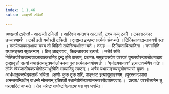 ```yaml
---
index: 1.1.46
sutra: आद्यन्तौ टकितौ

---
```

_आद्यन्तौ टकितौ_ - आद्यन्तौ टकितौ । आदिश्च अन्तश्च आद्यन्तौ, टश्च कच् टकौ । टकारादकार उच्चारणार्थः । टकौ इतौ ययोस्तौ टकितौ । द्वन्द्वान्त इच्छब्दः प्रत्येकं संबध्यते । टित्कितावाद्यन्तावयवौ स्तः । कस्येत्याकाङ्क्षायां यस्य तौ विहितौ तयोरित्यर्थाल्लभ्यते । तदाह — टित्कितावित्यादिना । क्रमादिति यथासङ्ख्य सूत्रलभ्यम् । टित् आद्यवयवः, किदन्तावयव इत्यर्थः । नचैवं सति मिलितयोरेकत्रान्वयाऽभावात्कथमिह द्वन्द्व इति वाच्यम्, प्रथमतः समुदायरूपेण परस्परं युगलयोरन्वयबोधमादाय द्वन्द्वप्रवृत्तौ सत्यां यथासंख्यसूत्रपर्यालोचनया पुनः प्रत्येकान्वयोपपत्तेः । 'एचोऽयवायावः' इत्यादावप्येषैव गतिः । लोके त्वेवंजातीयकप्रयोगोऽसाधुरेवेति भाष्यादिषु स्पष्टम् । अत्रैव यथासङ्ख्यसूत्रोमन्यासो युक्तः ।आर्धधातुकस्येड्वलादेः॑ भविता ।ङ्णोः कुक् टुक् शरि॑, प्राङ्क्षष्ट इत्याद्युदाहरणम् ।पुरस्तादपवादा अनन्तरान्विधीन् बाधन्ते नोत्तरान् इतिषष्ठी स्थानेयोगे॑त्यस्यानन्तरस्यैवायमपवादः । 'प्रत्ययः' परश्चेत्यनेन तु परत्वादिदं बाध्यते । तेन चरेष्टः गापोष्टगित्यादयः परा एव भवन्ति । 